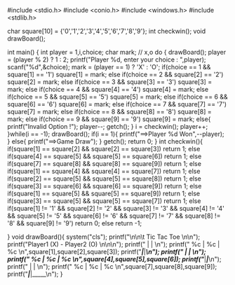 #include <stdio.h>
#include <conio.h>
#include <windows.h>
#include <stdlib.h>

char square[10] = {'0','1','2','3','4','5','6','7','8','9'};
int checkwin();
void drawBoard();

int main()
{
	int player = 1,i,choice;
	char mark; // x,o
	do {
	 	drawBoard();
	 	player = (player % 2) ? 1 : 2;
	 	printf("Player %d, enter your choice : ",player);
	 	scanf("%d",&choice);
	 	mark = (player == 1) ? 'X' : 'O';
	 	if(choice == 1 && square[1] == '1')
	 		square[1] = mark;
	 	else if(choice == 2 && square[2] == '2')
	 		square[2] = mark;
	 	else if(choice == 3 && square[3] == '3')
	 		square[3] = mark;
	 	else if(choice == 4 && square[4] == '4')
	 		square[4] = mark;
	 	else if(choice == 5 && square[5] == '5')
	 		square[5] = mark;
	 	else if(choice == 6 && square[6] == '6')
	 		square[6] = mark;
	 	else if(choice == 7 && square[7] == '7')
	 		square[7] = mark;
	 	else if(choice == 8 && square[8] == '8')
	 		square[8] = mark;
	 	else if(choice == 9 && square[9] == '9')
	 		square[9] = mark;
	 		else{
	 			printf("Invalid Option !");
	 			player--;
	 			getch();
			}
			i = checkwin();
			player++;
	}while(i == -1);
	drawBoard();
	if(i == 1){
	 	printf("==>Player %d Won",--player);
	}
	else{
	 	printf("==>Game Draw");
	}
	 	getch();
	 	return 0;
}
int checkwin(){
	if(square[1] == square[2] && square[2] == square[3])
		return 1;
	else if(square[4] == square[5] && square[5] == square[6])
	return 1;
	else if(square[7] == square[8] && square[8] == square[9])
	return 1;
	else if(square[1] == square[4] && square[4] == square[7])
	return 1;
	else if(square[2] == square[5] && square[5] == square[8])
	return 1;
	else if(square[3] == square[6] && square[6] == square[9])
	return 1;
	else if(square[1] == square[5] && square[5] == square[9])
	return 1;
	else if(square[3] == square[5] && square[5] == square[7])
	return 1;
	else if(square[1] != '1' && square[2] != '2' && square[3] != '3' && square[4] != '4' && square[5] != '5' && square[6] != '6' && square[7] != '7' && square[8] != '8' && square[9] != '9')
	return 0;
	else
	return -1;
	
}
void drawBoard(){
	system("cls");
	printf("\n\n\t Tic Tac Toe \n\n");
	printf("Player1 (X) - Player2 (O) \n\n\n");
	printf("     |     |     \n");
	printf("  %c  |  %c  |  %c  \n",square[1],square[2],square[3]);
	printf("_____|_____|_____\n");
	printf("     |     |     \n");
	printf("  %c  |  %c  |  %c  \n",square[4],square[5],square[6]);
	printf("_____|_____|_____\n");
	printf("     |     |     \n");
	printf("  %c  |  %c  |  %c  \n",square[7],square[8],square[9]);
	printf("_____|_____|_____\n");
}
